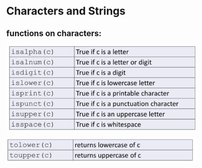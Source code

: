 # Characters and Strings



## functions on characters:


![char_funs_1](./images/char_funs_1.png)

![char_funs_2](./images/char_funs_2.png)